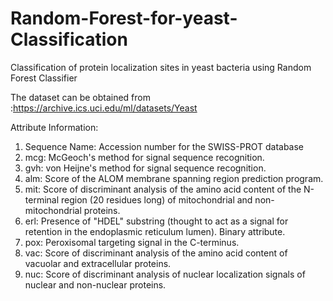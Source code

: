# Random-Forest-for-yeast-Classification
Classification of protein localization sites in yeast bacteria using Random Forest Classifier

The dataset can be obtained from :https://archive.ics.uci.edu/ml/datasets/Yeast



Attribute Information:

1. Sequence Name: Accession number for the SWISS-PROT database
2. mcg: McGeoch's method for signal sequence recognition.
3. gvh: von Heijne's method for signal sequence recognition.
4. alm: Score of the ALOM membrane spanning region prediction program.
5. mit: Score of discriminant analysis of the amino acid content of the N-terminal region (20 residues long) of mitochondrial and non-mitochondrial proteins.
6. erl: Presence of "HDEL" substring (thought to act as a signal for retention in the endoplasmic reticulum lumen). Binary attribute.
7. pox: Peroxisomal targeting signal in the C-terminus.
8. vac: Score of discriminant analysis of the amino acid content of vacuolar and extracellular proteins.
9. nuc: Score of discriminant analysis of nuclear localization signals of nuclear and non-nuclear proteins.
